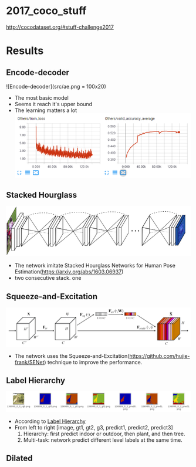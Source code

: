 # 2017_coco_stuff
http://cocodataset.org/#stuff-challenge2017

# Results

## Encode-decoder
![Encode-decoder](src/ae.png = 100x20)
- The most basic model
- Seems it reach it's upper bound
- The learning matters a lot
![Encode-decoder](src/ae_loss.png)

## Stacked Hourglass
![Stacked Hourglass](./src/stack.png)
- The network imitate Stacked Hourglass Networks for Human Pose Estimation(https://arxiv.org/abs/1603.06937)
- two consecutive stack. one

## Squeeze-and-Excitation
![Squeeze-and-Excitation](src/se.png)
-  The network uses the Squeeze-and-Excitation(https://github.com/hujie-frank/SENet) technique to improve the performance.


## Label Hierarchy
![Label Hierarchy](src/multi.png)
- According to [Label Hierarchy](https://github.com/nightrome/cocostuff#label-hierarchy)
- From left to right [image, gt1, gt2, g3, predict1, predict2, predict3]
    1. Hierarchy: first predict indoor or outdoor, then plant, and then tree.
    2. Multi-task: network predict different level labels at the same time.

## Dilated

